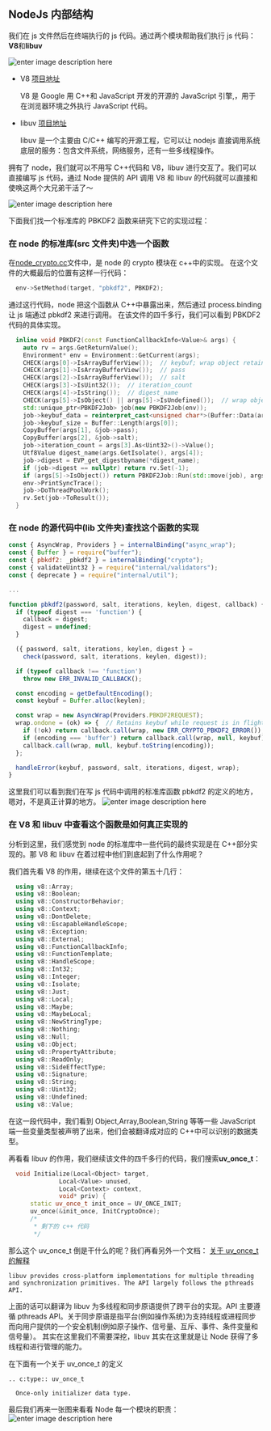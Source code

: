 ## NodeJs 内部结构

我们在 js 文件然后在终端执行的 js 代码。通过两个模块帮助我们执行 js 代码：**V8**和**libuv**

![enter image description here](../images/node-1-1.jpg)

- V8 [项目地址](https://github.com/v8/v8)

  V8 是 Google 用 C++和 JavaScript 开发的开源的 JavaScript 引擎,，用于在浏览器环境之外执行 JavaScript 代码。

- libuv [项目地址](https://github.com/libuv/libuv)

  libuv 是一个主要由 C/C++ 编写的开源工程，它可以让 nodejs 直接调用系统底层的服务：包含文件系统，网络服务，还有一些多线程操作。

拥有了 node，我们就可以不用写 C++代码和 V8，libuv 进行交互了。我们可以直接编写 js 代码，通过 Node 提供的 API 调用 V8 和 libuv 的代码就可以直接和使唤这两个大兄弟干活了～

![enter image description here](../images/node-1-2.jpg)

下面我们找一个标准库的 PBKDF2 函数来研究下它的实现过程：

### 在 node 的标准库(src 文件夹)中选一个函数

在[node_crypto.cc](https://github.com/nodejs/node/blob/d3d6cd3ecad19602a894bbe046253ae924d278d4/src/node_crypto.cc)文件中，是 node 的 crypto 模块在 c++中的实现。
在这个文件的大概最后的位置有这样一行代码：

```c++
  env->SetMethod(target, "pbkdf2", PBKDF2);
```

通过这行代码，node 把这个函数从 C++中暴露出来，然后通过 process.binding 让 js 端通过 pbkdf2 来进行调用。
在该文件的四千多行，我们可以看到 PBKDF2 代码的具体实现。

```c++
  inline void PBKDF2(const FunctionCallbackInfo<Value>& args) {
    auto rv = args.GetReturnValue();
    Environment* env = Environment::GetCurrent(args);
    CHECK(args[0]->IsArrayBufferView());  // keybuf; wrap object retains ref.
    CHECK(args[1]->IsArrayBufferView());  // pass
    CHECK(args[2]->IsArrayBufferView());  // salt
    CHECK(args[3]->IsUint32());  // iteration_count
    CHECK(args[4]->IsString());  // digest_name
    CHECK(args[5]->IsObject() || args[5]->IsUndefined());  // wrap object
    std::unique_ptr<PBKDF2Job> job(new PBKDF2Job(env));
    job->keybuf_data = reinterpret_cast<unsigned char*>(Buffer::Data(args[0]));
    job->keybuf_size = Buffer::Length(args[0]);
    CopyBuffer(args[1], &job->pass);
    CopyBuffer(args[2], &job->salt);
    job->iteration_count = args[3].As<Uint32>()->Value();
    Utf8Value digest_name(args.GetIsolate(), args[4]);
    job->digest = EVP_get_digestbyname(*digest_name);
    if (job->digest == nullptr) return rv.Set(-1);
    if (args[5]->IsObject()) return PBKDF2Job::Run(std::move(job), args[5]);
    env->PrintSyncTrace();
    job->DoThreadPoolWork();
    rv.Set(job->ToResult());
  }
```

### 在 node 的源代码中(lib 文件夹)查找这个函数的实现

```js
const { AsyncWrap, Providers } = internalBinding("async_wrap");
const { Buffer } = require("buffer");
const { pbkdf2: _pbkdf2 } = internalBinding("crypto");
const { validateUint32 } = require("internal/validators");
const { deprecate } = require("internal/util");

...

function pbkdf2(password, salt, iterations, keylen, digest, callback) {
  if (typeof digest === 'function') {
    callback = digest;
    digest = undefined;
  }

  ({ password, salt, iterations, keylen, digest } =
    check(password, salt, iterations, keylen, digest));

  if (typeof callback !== 'function')
    throw new ERR_INVALID_CALLBACK();

  const encoding = getDefaultEncoding();
  const keybuf = Buffer.alloc(keylen);

  const wrap = new AsyncWrap(Providers.PBKDF2REQUEST);
  wrap.ondone = (ok) => {  // Retains keybuf while request is in flight.
    if (!ok) return callback.call(wrap, new ERR_CRYPTO_PBKDF2_ERROR());
    if (encoding === 'buffer') return callback.call(wrap, null, keybuf);
    callback.call(wrap, null, keybuf.toString(encoding));
  };

  handleError(keybuf, password, salt, iterations, digest, wrap);
}
```

这里我们可以看到我们在写 js 代码中调用的标准库函数 pbkdf2 的定义的地方，嗯对，不是真正计算的地方。
![enter image description here](../images/node-2-1.jpg)

### 在 V8 和 libuv 中查看这个函数是如何真正实现的

分析到这里，我们感觉到 node 的标准库中一些代码的最终实现是在 C++部分实现的。那 V8 和 libuv 在着过程中他们到底起到了什么作用呢？

我们首先看 V8 的作用，继续在这个文件的第五十几行：

```c++
  using v8::Array;
  using v8::Boolean;
  using v8::ConstructorBehavior;
  using v8::Context;
  using v8::DontDelete;
  using v8::EscapableHandleScope;
  using v8::Exception;
  using v8::External;
  using v8::FunctionCallbackInfo;
  using v8::FunctionTemplate;
  using v8::HandleScope;
  using v8::Int32;
  using v8::Integer;
  using v8::Isolate;
  using v8::Just;
  using v8::Local;
  using v8::Maybe;
  using v8::MaybeLocal;
  using v8::NewStringType;
  using v8::Nothing;
  using v8::Null;
  using v8::Object;
  using v8::PropertyAttribute;
  using v8::ReadOnly;
  using v8::SideEffectType;
  using v8::Signature;
  using v8::String;
  using v8::Uint32;
  using v8::Undefined;
  using v8::Value;
```

在这一段代码中，我们看到 Object,Array,Boolean,String 等等一些 JavaScript 端一些变量类型被声明了出来，他们会被翻译成对应的 C++中可以识别的数据类型。

再看看 libuv 的作用，我们继续该文件的四千多行的代码，我们搜索**uv_once_t**：

```c++
  void Initialize(Local<Object> target,
              Local<Value> unused,
              Local<Context> context,
              void* priv) {
      static uv_once_t init_once = UV_ONCE_INIT;
      uv_once(&init_once, InitCryptoOnce);
      /*
       * 剩下的 c++ 代码
       */
```

那么这个 uv_once_t 倒是干什么的呢？我们再看另外一个文档：
[关于 uv_once_t 的解释](https://github.com/nodejs/node/blob/8b4af64f50c5e41ce0155716f294c24ccdecad03/deps/uv/docs/src/threading.rst)

```
libuv provides cross-platform implementations for multiple threading and synchronization primitives. The API largely follows the pthreads API.
```

上面的话可以翻译为 libuv 为多线程和同步原语提供了跨平台的实现。API 主要遵循 pthreads API。关于同步原语是指平台(例如操作系统)为支持线程或进程同步而向用户提供的一个安全机制(例如原子操作、信号量、互斥、事件、条件变量和信号量）。
其实在这里我们不需要深挖，libuv 其实在这里就是让 Node 获得了多线程和进行管理的能力。

在下面有一个关于 uv_once_t 的定义

```
.. c:type:: uv_once_t

  Once-only initializer data type.
```

最后我们再来一张图来看看 Node 每一个模块的职责：
![enter image description here](../images/node-2-3.jpg)
